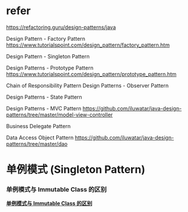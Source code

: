 # refer
https://refactoring.guru/design-patterns/java

Design Pattern - Factory Pattern
https://www.tutorialspoint.com/design_pattern/factory_pattern.htm 


Design Pattern - Singleton Pattern


Design Patterns - Prototype Pattern
https://www.tutorialspoint.com/design_pattern/prototype_pattern.htm


Chain of Responsibility Pattern
Design Patterns - Observer Pattern


Design Patterns - State Pattern

Design Patterns - MVC Pattern
https://github.com/iluwatar/java-design-patterns/tree/master/model-view-controller



Business Delegate Pattern


Data Access Object Pattern
https://github.com/iluwatar/java-design-patterns/tree/master/dao


# 单例模式 (Singleton Pattern)
### **单例模式与 Immutable Class 的区别**
[**单例模式与 Immutable Class 的区别**](https://github.com/coco2023/Java-Interview/tree/main/08-Core%20Java#%E5%8D%95%E4%BE%8B%E6%A8%A1%E5%BC%8F-singleton-pattern)












